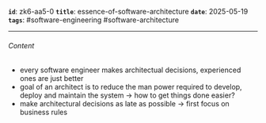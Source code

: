 **`id`**: zk6-aa5-0
**`title`**: essence-of-software-architecture
**`date`**: 2025-05-19
**`tags`**: #software-engineering #software-architecture

---

###### Content

-   every software engineer makes architectual decisions, experienced ones are just better
-   goal of an architect is to reduce the man power required to develop, deploy and maintain the system -> how to get things done easier?
-   make architectural decisions as late as possible -> first focus on business rules
